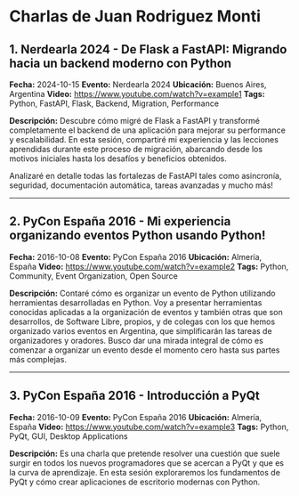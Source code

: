 # Charlas de Juan Rodriguez Monti

## 1. Nerdearla 2024 - De Flask a FastAPI: Migrando hacia un backend moderno con Python

**Fecha:** 2024-10-15
**Evento:** Nerdearla 2024
**Ubicación:** Buenos Aires, Argentina
**Video:** https://www.youtube.com/watch?v=example1
**Tags:** Python, FastAPI, Flask, Backend, Migration, Performance

**Descripción:**
Descubre cómo migré de Flask a FastAPI y transformé completamente el backend de una aplicación para mejorar su performance y escalabilidad. En esta sesión, compartiré mi experiencia y las lecciones aprendidas durante este proceso de migración, abarcando desde los motivos iniciales hasta los desafíos y beneficios obtenidos.

Analizaré en detalle todas las fortalezas de FastAPI tales como asincronía, seguridad, documentación automática, tareas avanzadas y mucho más!

---

## 2. PyCon España 2016 - Mi experiencia organizando eventos Python usando Python!

**Fecha:** 2016-10-08
**Evento:** PyCon España 2016
**Ubicación:** Almería, España
**Video:** https://www.youtube.com/watch?v=example2
**Tags:** Python, Community, Event Organization, Open Source

**Descripción:**
Contaré cómo es organizar un evento de Python utilizando herramientas desarrolladas en Python. Voy a presentar herramientas conocidas aplicadas a la organización de eventos y también otras que son desarrollos, de Software Libre, propios, y de colegas con los que hemos organizado varios eventos en Argentina, que simplificarán las tareas de organizadores y oradores. Busco dar una mirada integral de cómo es comenzar a organizar un evento desde el momento cero hasta sus partes más complejas.

---

## 3. PyCon España 2016 - Introducción a PyQt

**Fecha:** 2016-10-09
**Evento:** PyCon España 2016
**Ubicación:** Almería, España
**Video:** https://www.youtube.com/watch?v=example3
**Tags:** Python, PyQt, GUI, Desktop Applications

**Descripción:**
Es una charla que pretende resolver una cuestión que suele surgir en todos los nuevos programadores que se acercan a PyQt y que es la curva de aprendizaje. En esta sesión exploraremos los fundamentos de PyQt y cómo crear aplicaciones de escritorio modernas con Python.
